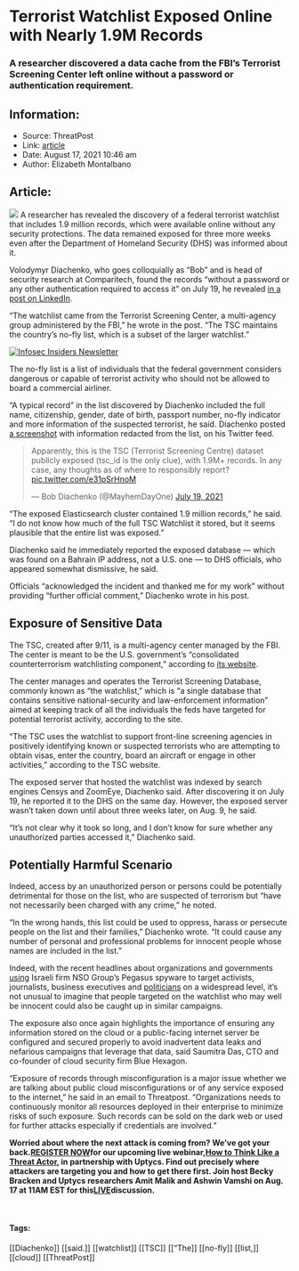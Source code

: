 # Terrorist Watchlist Exposed Online with Nearly 1.9M Records
### A researcher discovered a data cache from the FBI’s Terrorist Screening Center left online without a password or authentication requirement.

## Information:
+ Source: ThreatPost
+ Link: [article](https://kasperskycontenthub.com/threatpost-global/?p=168737)
+ Date: August 17, 2021  10:46 am
+ Author: Elizabeth Montalbano


## Article:
![](https://media.threatpost.com/wp-content/uploads/sites/103/2021/01/05170820/cloud_web_app.jpg)
A researcher has revealed the discovery of a federal terrorist watchlist that includes 1.9 million records, which were available online without any security protections. The data remained exposed for three more weeks even after the Department of Homeland Security (DHS) was informed about it.


Volodymyr Diachenko, who goes colloquially as “Bob” and is head of security research at Comparitech, found the records “without a password or any other authentication required to access it” on July 19, he revealed [in a post on LinkedIn](https://www.linkedin.com/pulse/americas-secret-terrorist-watchlist-exposed-web-report-diachenko/).


“The watchlist came from the Terrorist Screening Center, a multi-agency group administered by the FBI,” he wrote in the post. “The TSC maintains the country’s no-fly list, which is a subset of the larger watchlist.”


[![Infosec Insiders Newsletter](https://media.threatpost.com/wp-content/uploads/sites/103/2021/07/10165815/infosec_insiders_in_article_promo.png)](https://threatpost.com/infosec-insider-subscription-page/?utm_source=ART&utm_medium=ART&utm_campaign=InfosecInsiders_Newsletter_Promo/)


The no-fly list is a list of individuals that the federal government considers dangerous or capable of terrorist activity who should not be allowed to board a commercial airliner.


“A typical record” in the list discovered by Diachenko included the full name, citizenship, gender, date of birth, passport number, no-fly indicator and more information of the suspected terrorist, he said. Diachenko posted [a screenshot](https://twitter.com/MayhemDayOne/status/1417174479323680775) with information redacted from the list, on his Twitter feed.



> 
> Apparently, this is the TSC (Terrorist Screening Centre) dataset publicly exposed (tsc\_id is the only clue), with 1.9M+ records. In any case, any thoughts as of where to responsibly report? [pic.twitter.com/e31pSrHnoM](https://t.co/e31pSrHnoM)
> 
> 
> — Bob Diachenko (@MayhemDayOne) [July 19, 2021](https://twitter.com/MayhemDayOne/status/1417174479323680775?ref_src=twsrc%5Etfw)
> 
> 



“The exposed Elasticsearch cluster contained 1.9 million records,” he said. “I do not know how much of the full TSC Watchlist it stored, but it seems plausible that the entire list was exposed.”


Diachenko said he immediately reported the exposed database — which was found on a Bahrain IP address, not a U.S. one — to DHS officials, who appeared somewhat dismissive, he said.


Officials “acknowledged the incident and thanked me for my work” without providing “further official comment,” Diachenko wrote in his post.


**Exposure of Sensitive Data**
------------------------------


The TSC, created after 9/11, is a multi-agency center managed by the FBI. The center is meant to be the U.S. government’s “consolidated counterterrorism watchlisting component,” according to [its website](https://www.fbi.gov/about/leadership-and-structure/national-security-branch/tsc).


The center manages and operates the Terrorist Screening Database, commonly known as “the watchlist,” which is “a single database that contains sensitive national-security and law-enforcement information” aimed at keeping track of all the individuals the feds have targeted for potential terrorist activity, according to the site.


“The TSC uses the watchlist to support front-line screening agencies in positively identifying known or suspected terrorists who are attempting to obtain visas, enter the country, board an aircraft or engage in other activities,” according to the TSC website.


The exposed server that hosted the watchlist was indexed by search engines Censys and ZoomEye, Diachenko said. After discovering it on July 19, he reported it to the DHS on the same day. However, the exposed server wasn’t taken down until about three weeks later, on Aug. 9, he said.


“It’s not clear why it took so long, and I don’t know for sure whether any unauthorized parties accessed it,” Diachenko said.


**Potentially Harmful Scenario**
--------------------------------


Indeed, access by an unauthorized person or persons could be potentially detrimental for those on the list, who are suspected of terrorism but “have not necessarily been charged with any crime,” he noted.


“In the wrong hands, this list could be used to oppress, harass or persecute people on the list and their families,” Diachenko wrote. “It could cause any number of personal and professional problems for innocent people whose names are included in the list.”


Indeed, with the recent headlines about organizations and governments [using](https://threatpost.com/nso-group-data-pegasus/167897/) Israeli firm NSO Group’s Pegasus spyware to target activists, journalists, business executives and [politicians](https://threatpost.com/french-launch-nso-probe-after-macron-believed-spyware-targe/167986/) on a widespread level, it’s not unusual to imagine that people targeted on the watchlist who may well be innocent could also be caught up in similar campaigns.


The exposure also once again highlights the importance of ensuring any information stored on the cloud or a public-facing internet server be configured and secured properly to avoid inadvertent data leaks and nefarious campaigns that leverage that data, said Saumitra Das, CTO and co-founder of cloud security firm Blue Hexagon.


“Exposure of records through misconfiguration is a major issue whether we are talking about public cloud misconfigurations or of any service exposed to the internet,” he said in an email to Threatpost. “Organizations needs to continuously monitor all resources deployed in their enterprise to minimize risks of such exposure. Such records can be sold on the dark web or used for further attacks especially if credentials are involved.”


**Worried about where the next attack is coming from? We’ve got your back.**[**REGISTER NOW**](https://threatpost.com/webinars/how-to-think-like-a-threat-actor/?utm_source=ART&utm_medium=ART&utm_campaign=August_Uptycs_Webinar)**for our upcoming live webinar,**[**How to Think Like a Threat Actor**](https://threatpost.com/webinars/how-to-think-like-a-threat-actor/?utm_source=ART&utm_medium=ART&utm_campaign=August_Uptycs_Webinar)**, in partnership with Uptycs. Find out precisely where attackers are targeting you and how to get there first. Join host Becky Bracken and Uptycs researchers Amit Malik and Ashwin Vamshi on Aug. 17 at 11AM EST for this**[**LIVE**](https://threatpost.com/webinars/how-to-think-like-a-threat-actor/?utm_source=ART&utm_medium=ART&utm_campaign=August_Uptycs_Webinar)**discussion.**


 




#### Tags:
[[Diachenko]] [[said.]] [[watchlist]] [[TSC]] [[“The]] [[no-fly]] [[list,]] [[cloud]] [[ThreatPost]]
